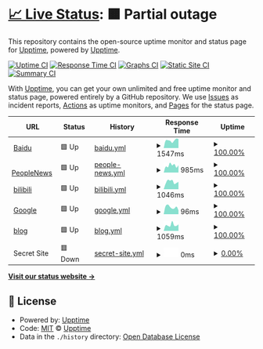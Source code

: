 # [📈 Live Status](https://qiuzhenwang.github.io/upptime-test/): <!--live status--> **🟧 Partial outage**

This repository contains the open-source uptime monitor and status page for [Upptime](https://upptime.js.org), powered by [Upptime](https://github.com/upptime/upptime).

[![Uptime CI](https://github.com/koj-co/upptime/workflows/Uptime%20CI/badge.svg)](https://github.com/koj-co/upptime/actions?query=workflow%3A%22Uptime+CI%22)
[![Response Time CI](https://github.com/koj-co/upptime/workflows/Response%20Time%20CI/badge.svg)](https://github.com/koj-co/upptime/actions?query=workflow%3A%22Response+Time+CI%22)
[![Graphs CI](https://github.com/koj-co/upptime/workflows/Graphs%20CI/badge.svg)](https://github.com/koj-co/upptime/actions?query=workflow%3A%22Graphs+CI%22)
[![Static Site CI](https://github.com/koj-co/upptime/workflows/Static%20Site%20CI/badge.svg)](https://github.com/koj-co/upptime/actions?query=workflow%3A%22Static+Site+CI%22)
[![Summary CI](https://github.com/koj-co/upptime/workflows/Summary%20CI/badge.svg)](https://github.com/koj-co/upptime/actions?query=workflow%3A%22Summary+CI%22)

With [Upptime](https://upptime.js.org), you can get your own unlimited and free uptime monitor and status page, powered entirely by a GitHub repository. We use [Issues](https://github.com/upptime/upptime/issues) as incident reports, [Actions](https://github.com/upptime/upptime/actions) as uptime monitors, and [Pages](https://upptime.github.io/upptime) for the status page.

<!--start: status pages-->
<!-- This summary is generated by Upptime (https://github.com/upptime/upptime) -->
<!-- Do not edit this manually, your changes will be overwritten -->
<!-- prettier-ignore -->
| URL | Status | History | Response Time | Uptime |
| --- | ------ | ------- | ------------- | ------ |
| <img alt="" src="https://favicons.githubusercontent.com/www.baidu.com" height="13"> [Baidu](https://www.baidu.com) | 🟩 Up | [baidu.yml](https://github.com/QIUZHENWANG/upptime-test/commits/master/history/baidu.yml) | <details><summary><img alt="Response time graph" src="./graphs/baidu/response-time-week.png" height="20"> 1547ms</summary><br><a href="https://qiuzhenwang.github.io/upptime-test/history/baidu"><img alt="Response time 1598" src="https://img.shields.io/endpoint?url=https%3A%2F%2Fraw.githubusercontent.com%2FQIUZHENWANG%2Fupptime-test%2Fmaster%2Fapi%2Fbaidu%2Fresponse-time.json"></a><br><a href="https://qiuzhenwang.github.io/upptime-test/history/baidu"><img alt="24-hour response time 1827" src="https://img.shields.io/endpoint?url=https%3A%2F%2Fraw.githubusercontent.com%2FQIUZHENWANG%2Fupptime-test%2Fmaster%2Fapi%2Fbaidu%2Fresponse-time-day.json"></a><br><a href="https://qiuzhenwang.github.io/upptime-test/history/baidu"><img alt="7-day response time 1547" src="https://img.shields.io/endpoint?url=https%3A%2F%2Fraw.githubusercontent.com%2FQIUZHENWANG%2Fupptime-test%2Fmaster%2Fapi%2Fbaidu%2Fresponse-time-week.json"></a><br><a href="https://qiuzhenwang.github.io/upptime-test/history/baidu"><img alt="30-day response time 1598" src="https://img.shields.io/endpoint?url=https%3A%2F%2Fraw.githubusercontent.com%2FQIUZHENWANG%2Fupptime-test%2Fmaster%2Fapi%2Fbaidu%2Fresponse-time-month.json"></a><br><a href="https://qiuzhenwang.github.io/upptime-test/history/baidu"><img alt="1-year response time 1598" src="https://img.shields.io/endpoint?url=https%3A%2F%2Fraw.githubusercontent.com%2FQIUZHENWANG%2Fupptime-test%2Fmaster%2Fapi%2Fbaidu%2Fresponse-time-year.json"></a></details> | <details><summary><a href="https://qiuzhenwang.github.io/upptime-test/history/baidu">100.00%</a></summary><a href="https://qiuzhenwang.github.io/upptime-test/history/baidu"><img alt="All-time uptime 100.00%" src="https://img.shields.io/endpoint?url=https%3A%2F%2Fraw.githubusercontent.com%2FQIUZHENWANG%2Fupptime-test%2Fmaster%2Fapi%2Fbaidu%2Fuptime.json"></a><br><a href="https://qiuzhenwang.github.io/upptime-test/history/baidu"><img alt="24-hour uptime 100.00%" src="https://img.shields.io/endpoint?url=https%3A%2F%2Fraw.githubusercontent.com%2FQIUZHENWANG%2Fupptime-test%2Fmaster%2Fapi%2Fbaidu%2Fuptime-day.json"></a><br><a href="https://qiuzhenwang.github.io/upptime-test/history/baidu"><img alt="7-day uptime 100.00%" src="https://img.shields.io/endpoint?url=https%3A%2F%2Fraw.githubusercontent.com%2FQIUZHENWANG%2Fupptime-test%2Fmaster%2Fapi%2Fbaidu%2Fuptime-week.json"></a><br><a href="https://qiuzhenwang.github.io/upptime-test/history/baidu"><img alt="30-day uptime 100.00%" src="https://img.shields.io/endpoint?url=https%3A%2F%2Fraw.githubusercontent.com%2FQIUZHENWANG%2Fupptime-test%2Fmaster%2Fapi%2Fbaidu%2Fuptime-month.json"></a><br><a href="https://qiuzhenwang.github.io/upptime-test/history/baidu"><img alt="1-year uptime 100.00%" src="https://img.shields.io/endpoint?url=https%3A%2F%2Fraw.githubusercontent.com%2FQIUZHENWANG%2Fupptime-test%2Fmaster%2Fapi%2Fbaidu%2Fuptime-year.json"></a></details>
| <img alt="" src="https://favicons.githubusercontent.com/www.people.com.cn" height="13"> [PeopleNews](http://www.people.com.cn/) | 🟩 Up | [people-news.yml](https://github.com/QIUZHENWANG/upptime-test/commits/master/history/people-news.yml) | <details><summary><img alt="Response time graph" src="./graphs/people-news/response-time-week.png" height="20"> 985ms</summary><br><a href="https://qiuzhenwang.github.io/upptime-test/history/people-news"><img alt="Response time 992" src="https://img.shields.io/endpoint?url=https%3A%2F%2Fraw.githubusercontent.com%2FQIUZHENWANG%2Fupptime-test%2Fmaster%2Fapi%2Fpeople-news%2Fresponse-time.json"></a><br><a href="https://qiuzhenwang.github.io/upptime-test/history/people-news"><img alt="24-hour response time 1009" src="https://img.shields.io/endpoint?url=https%3A%2F%2Fraw.githubusercontent.com%2FQIUZHENWANG%2Fupptime-test%2Fmaster%2Fapi%2Fpeople-news%2Fresponse-time-day.json"></a><br><a href="https://qiuzhenwang.github.io/upptime-test/history/people-news"><img alt="7-day response time 985" src="https://img.shields.io/endpoint?url=https%3A%2F%2Fraw.githubusercontent.com%2FQIUZHENWANG%2Fupptime-test%2Fmaster%2Fapi%2Fpeople-news%2Fresponse-time-week.json"></a><br><a href="https://qiuzhenwang.github.io/upptime-test/history/people-news"><img alt="30-day response time 992" src="https://img.shields.io/endpoint?url=https%3A%2F%2Fraw.githubusercontent.com%2FQIUZHENWANG%2Fupptime-test%2Fmaster%2Fapi%2Fpeople-news%2Fresponse-time-month.json"></a><br><a href="https://qiuzhenwang.github.io/upptime-test/history/people-news"><img alt="1-year response time 992" src="https://img.shields.io/endpoint?url=https%3A%2F%2Fraw.githubusercontent.com%2FQIUZHENWANG%2Fupptime-test%2Fmaster%2Fapi%2Fpeople-news%2Fresponse-time-year.json"></a></details> | <details><summary><a href="https://qiuzhenwang.github.io/upptime-test/history/people-news">100.00%</a></summary><a href="https://qiuzhenwang.github.io/upptime-test/history/people-news"><img alt="All-time uptime 100.00%" src="https://img.shields.io/endpoint?url=https%3A%2F%2Fraw.githubusercontent.com%2FQIUZHENWANG%2Fupptime-test%2Fmaster%2Fapi%2Fpeople-news%2Fuptime.json"></a><br><a href="https://qiuzhenwang.github.io/upptime-test/history/people-news"><img alt="24-hour uptime 100.00%" src="https://img.shields.io/endpoint?url=https%3A%2F%2Fraw.githubusercontent.com%2FQIUZHENWANG%2Fupptime-test%2Fmaster%2Fapi%2Fpeople-news%2Fuptime-day.json"></a><br><a href="https://qiuzhenwang.github.io/upptime-test/history/people-news"><img alt="7-day uptime 100.00%" src="https://img.shields.io/endpoint?url=https%3A%2F%2Fraw.githubusercontent.com%2FQIUZHENWANG%2Fupptime-test%2Fmaster%2Fapi%2Fpeople-news%2Fuptime-week.json"></a><br><a href="https://qiuzhenwang.github.io/upptime-test/history/people-news"><img alt="30-day uptime 100.00%" src="https://img.shields.io/endpoint?url=https%3A%2F%2Fraw.githubusercontent.com%2FQIUZHENWANG%2Fupptime-test%2Fmaster%2Fapi%2Fpeople-news%2Fuptime-month.json"></a><br><a href="https://qiuzhenwang.github.io/upptime-test/history/people-news"><img alt="1-year uptime 100.00%" src="https://img.shields.io/endpoint?url=https%3A%2F%2Fraw.githubusercontent.com%2FQIUZHENWANG%2Fupptime-test%2Fmaster%2Fapi%2Fpeople-news%2Fuptime-year.json"></a></details>
| <img alt="" src="https://favicons.githubusercontent.com/www.bilibili.com" height="13"> [bilibili](https://www.bilibili.com) | 🟩 Up | [bilibili.yml](https://github.com/QIUZHENWANG/upptime-test/commits/master/history/bilibili.yml) | <details><summary><img alt="Response time graph" src="./graphs/bilibili/response-time-week.png" height="20"> 1046ms</summary><br><a href="https://qiuzhenwang.github.io/upptime-test/history/bilibili"><img alt="Response time 1152" src="https://img.shields.io/endpoint?url=https%3A%2F%2Fraw.githubusercontent.com%2FQIUZHENWANG%2Fupptime-test%2Fmaster%2Fapi%2Fbilibili%2Fresponse-time.json"></a><br><a href="https://qiuzhenwang.github.io/upptime-test/history/bilibili"><img alt="24-hour response time 1039" src="https://img.shields.io/endpoint?url=https%3A%2F%2Fraw.githubusercontent.com%2FQIUZHENWANG%2Fupptime-test%2Fmaster%2Fapi%2Fbilibili%2Fresponse-time-day.json"></a><br><a href="https://qiuzhenwang.github.io/upptime-test/history/bilibili"><img alt="7-day response time 1046" src="https://img.shields.io/endpoint?url=https%3A%2F%2Fraw.githubusercontent.com%2FQIUZHENWANG%2Fupptime-test%2Fmaster%2Fapi%2Fbilibili%2Fresponse-time-week.json"></a><br><a href="https://qiuzhenwang.github.io/upptime-test/history/bilibili"><img alt="30-day response time 1152" src="https://img.shields.io/endpoint?url=https%3A%2F%2Fraw.githubusercontent.com%2FQIUZHENWANG%2Fupptime-test%2Fmaster%2Fapi%2Fbilibili%2Fresponse-time-month.json"></a><br><a href="https://qiuzhenwang.github.io/upptime-test/history/bilibili"><img alt="1-year response time 1152" src="https://img.shields.io/endpoint?url=https%3A%2F%2Fraw.githubusercontent.com%2FQIUZHENWANG%2Fupptime-test%2Fmaster%2Fapi%2Fbilibili%2Fresponse-time-year.json"></a></details> | <details><summary><a href="https://qiuzhenwang.github.io/upptime-test/history/bilibili">100.00%</a></summary><a href="https://qiuzhenwang.github.io/upptime-test/history/bilibili"><img alt="All-time uptime 100.00%" src="https://img.shields.io/endpoint?url=https%3A%2F%2Fraw.githubusercontent.com%2FQIUZHENWANG%2Fupptime-test%2Fmaster%2Fapi%2Fbilibili%2Fuptime.json"></a><br><a href="https://qiuzhenwang.github.io/upptime-test/history/bilibili"><img alt="24-hour uptime 100.00%" src="https://img.shields.io/endpoint?url=https%3A%2F%2Fraw.githubusercontent.com%2FQIUZHENWANG%2Fupptime-test%2Fmaster%2Fapi%2Fbilibili%2Fuptime-day.json"></a><br><a href="https://qiuzhenwang.github.io/upptime-test/history/bilibili"><img alt="7-day uptime 100.00%" src="https://img.shields.io/endpoint?url=https%3A%2F%2Fraw.githubusercontent.com%2FQIUZHENWANG%2Fupptime-test%2Fmaster%2Fapi%2Fbilibili%2Fuptime-week.json"></a><br><a href="https://qiuzhenwang.github.io/upptime-test/history/bilibili"><img alt="30-day uptime 100.00%" src="https://img.shields.io/endpoint?url=https%3A%2F%2Fraw.githubusercontent.com%2FQIUZHENWANG%2Fupptime-test%2Fmaster%2Fapi%2Fbilibili%2Fuptime-month.json"></a><br><a href="https://qiuzhenwang.github.io/upptime-test/history/bilibili"><img alt="1-year uptime 100.00%" src="https://img.shields.io/endpoint?url=https%3A%2F%2Fraw.githubusercontent.com%2FQIUZHENWANG%2Fupptime-test%2Fmaster%2Fapi%2Fbilibili%2Fuptime-year.json"></a></details>
| <img alt="" src="https://favicons.githubusercontent.com/www.google.com" height="13"> [Google](https://www.google.com) | 🟩 Up | [google.yml](https://github.com/QIUZHENWANG/upptime-test/commits/master/history/google.yml) | <details><summary><img alt="Response time graph" src="./graphs/google/response-time-week.png" height="20"> 96ms</summary><br><a href="https://qiuzhenwang.github.io/upptime-test/history/google"><img alt="Response time 96" src="https://img.shields.io/endpoint?url=https%3A%2F%2Fraw.githubusercontent.com%2FQIUZHENWANG%2Fupptime-test%2Fmaster%2Fapi%2Fgoogle%2Fresponse-time.json"></a><br><a href="https://qiuzhenwang.github.io/upptime-test/history/google"><img alt="24-hour response time 53" src="https://img.shields.io/endpoint?url=https%3A%2F%2Fraw.githubusercontent.com%2FQIUZHENWANG%2Fupptime-test%2Fmaster%2Fapi%2Fgoogle%2Fresponse-time-day.json"></a><br><a href="https://qiuzhenwang.github.io/upptime-test/history/google"><img alt="7-day response time 96" src="https://img.shields.io/endpoint?url=https%3A%2F%2Fraw.githubusercontent.com%2FQIUZHENWANG%2Fupptime-test%2Fmaster%2Fapi%2Fgoogle%2Fresponse-time-week.json"></a><br><a href="https://qiuzhenwang.github.io/upptime-test/history/google"><img alt="30-day response time 96" src="https://img.shields.io/endpoint?url=https%3A%2F%2Fraw.githubusercontent.com%2FQIUZHENWANG%2Fupptime-test%2Fmaster%2Fapi%2Fgoogle%2Fresponse-time-month.json"></a><br><a href="https://qiuzhenwang.github.io/upptime-test/history/google"><img alt="1-year response time 96" src="https://img.shields.io/endpoint?url=https%3A%2F%2Fraw.githubusercontent.com%2FQIUZHENWANG%2Fupptime-test%2Fmaster%2Fapi%2Fgoogle%2Fresponse-time-year.json"></a></details> | <details><summary><a href="https://qiuzhenwang.github.io/upptime-test/history/google">100.00%</a></summary><a href="https://qiuzhenwang.github.io/upptime-test/history/google"><img alt="All-time uptime 100.00%" src="https://img.shields.io/endpoint?url=https%3A%2F%2Fraw.githubusercontent.com%2FQIUZHENWANG%2Fupptime-test%2Fmaster%2Fapi%2Fgoogle%2Fuptime.json"></a><br><a href="https://qiuzhenwang.github.io/upptime-test/history/google"><img alt="24-hour uptime 100.00%" src="https://img.shields.io/endpoint?url=https%3A%2F%2Fraw.githubusercontent.com%2FQIUZHENWANG%2Fupptime-test%2Fmaster%2Fapi%2Fgoogle%2Fuptime-day.json"></a><br><a href="https://qiuzhenwang.github.io/upptime-test/history/google"><img alt="7-day uptime 100.00%" src="https://img.shields.io/endpoint?url=https%3A%2F%2Fraw.githubusercontent.com%2FQIUZHENWANG%2Fupptime-test%2Fmaster%2Fapi%2Fgoogle%2Fuptime-week.json"></a><br><a href="https://qiuzhenwang.github.io/upptime-test/history/google"><img alt="30-day uptime 100.00%" src="https://img.shields.io/endpoint?url=https%3A%2F%2Fraw.githubusercontent.com%2FQIUZHENWANG%2Fupptime-test%2Fmaster%2Fapi%2Fgoogle%2Fuptime-month.json"></a><br><a href="https://qiuzhenwang.github.io/upptime-test/history/google"><img alt="1-year uptime 100.00%" src="https://img.shields.io/endpoint?url=https%3A%2F%2Fraw.githubusercontent.com%2FQIUZHENWANG%2Fupptime-test%2Fmaster%2Fapi%2Fgoogle%2Fuptime-year.json"></a></details>
| <img alt="" src="https://favicons.githubusercontent.com/qiuzhenwang.top" height="13"> [blog](http://qiuzhenwang.top) | 🟩 Up | [blog.yml](https://github.com/QIUZHENWANG/upptime-test/commits/master/history/blog.yml) | <details><summary><img alt="Response time graph" src="./graphs/blog/response-time-week.png" height="20"> 1059ms</summary><br><a href="https://qiuzhenwang.github.io/upptime-test/history/blog"><img alt="Response time 1085" src="https://img.shields.io/endpoint?url=https%3A%2F%2Fraw.githubusercontent.com%2FQIUZHENWANG%2Fupptime-test%2Fmaster%2Fapi%2Fblog%2Fresponse-time.json"></a><br><a href="https://qiuzhenwang.github.io/upptime-test/history/blog"><img alt="24-hour response time 1155" src="https://img.shields.io/endpoint?url=https%3A%2F%2Fraw.githubusercontent.com%2FQIUZHENWANG%2Fupptime-test%2Fmaster%2Fapi%2Fblog%2Fresponse-time-day.json"></a><br><a href="https://qiuzhenwang.github.io/upptime-test/history/blog"><img alt="7-day response time 1059" src="https://img.shields.io/endpoint?url=https%3A%2F%2Fraw.githubusercontent.com%2FQIUZHENWANG%2Fupptime-test%2Fmaster%2Fapi%2Fblog%2Fresponse-time-week.json"></a><br><a href="https://qiuzhenwang.github.io/upptime-test/history/blog"><img alt="30-day response time 1085" src="https://img.shields.io/endpoint?url=https%3A%2F%2Fraw.githubusercontent.com%2FQIUZHENWANG%2Fupptime-test%2Fmaster%2Fapi%2Fblog%2Fresponse-time-month.json"></a><br><a href="https://qiuzhenwang.github.io/upptime-test/history/blog"><img alt="1-year response time 1085" src="https://img.shields.io/endpoint?url=https%3A%2F%2Fraw.githubusercontent.com%2FQIUZHENWANG%2Fupptime-test%2Fmaster%2Fapi%2Fblog%2Fresponse-time-year.json"></a></details> | <details><summary><a href="https://qiuzhenwang.github.io/upptime-test/history/blog">100.00%</a></summary><a href="https://qiuzhenwang.github.io/upptime-test/history/blog"><img alt="All-time uptime 100.00%" src="https://img.shields.io/endpoint?url=https%3A%2F%2Fraw.githubusercontent.com%2FQIUZHENWANG%2Fupptime-test%2Fmaster%2Fapi%2Fblog%2Fuptime.json"></a><br><a href="https://qiuzhenwang.github.io/upptime-test/history/blog"><img alt="24-hour uptime 100.00%" src="https://img.shields.io/endpoint?url=https%3A%2F%2Fraw.githubusercontent.com%2FQIUZHENWANG%2Fupptime-test%2Fmaster%2Fapi%2Fblog%2Fuptime-day.json"></a><br><a href="https://qiuzhenwang.github.io/upptime-test/history/blog"><img alt="7-day uptime 100.00%" src="https://img.shields.io/endpoint?url=https%3A%2F%2Fraw.githubusercontent.com%2FQIUZHENWANG%2Fupptime-test%2Fmaster%2Fapi%2Fblog%2Fuptime-week.json"></a><br><a href="https://qiuzhenwang.github.io/upptime-test/history/blog"><img alt="30-day uptime 100.00%" src="https://img.shields.io/endpoint?url=https%3A%2F%2Fraw.githubusercontent.com%2FQIUZHENWANG%2Fupptime-test%2Fmaster%2Fapi%2Fblog%2Fuptime-month.json"></a><br><a href="https://qiuzhenwang.github.io/upptime-test/history/blog"><img alt="1-year uptime 100.00%" src="https://img.shields.io/endpoint?url=https%3A%2F%2Fraw.githubusercontent.com%2FQIUZHENWANG%2Fupptime-test%2Fmaster%2Fapi%2Fblog%2Fuptime-year.json"></a></details>
| <img alt="" src="https://favicons.githubusercontent.com/null" height="13"> Secret Site | 🟥 Down | [secret-site.yml](https://github.com/QIUZHENWANG/upptime-test/commits/master/history/secret-site.yml) | <details><summary><img alt="Response time graph" src="./graphs/secret-site/response-time-week.png" height="20"> 0ms</summary><br><a href="https://qiuzhenwang.github.io/upptime-test/history/secret-site"><img alt="Response time 0" src="https://img.shields.io/endpoint?url=https%3A%2F%2Fraw.githubusercontent.com%2FQIUZHENWANG%2Fupptime-test%2Fmaster%2Fapi%2Fsecret-site%2Fresponse-time.json"></a><br><a href="https://qiuzhenwang.github.io/upptime-test/history/secret-site"><img alt="24-hour response time 0" src="https://img.shields.io/endpoint?url=https%3A%2F%2Fraw.githubusercontent.com%2FQIUZHENWANG%2Fupptime-test%2Fmaster%2Fapi%2Fsecret-site%2Fresponse-time-day.json"></a><br><a href="https://qiuzhenwang.github.io/upptime-test/history/secret-site"><img alt="7-day response time 0" src="https://img.shields.io/endpoint?url=https%3A%2F%2Fraw.githubusercontent.com%2FQIUZHENWANG%2Fupptime-test%2Fmaster%2Fapi%2Fsecret-site%2Fresponse-time-week.json"></a><br><a href="https://qiuzhenwang.github.io/upptime-test/history/secret-site"><img alt="30-day response time 0" src="https://img.shields.io/endpoint?url=https%3A%2F%2Fraw.githubusercontent.com%2FQIUZHENWANG%2Fupptime-test%2Fmaster%2Fapi%2Fsecret-site%2Fresponse-time-month.json"></a><br><a href="https://qiuzhenwang.github.io/upptime-test/history/secret-site"><img alt="1-year response time 0" src="https://img.shields.io/endpoint?url=https%3A%2F%2Fraw.githubusercontent.com%2FQIUZHENWANG%2Fupptime-test%2Fmaster%2Fapi%2Fsecret-site%2Fresponse-time-year.json"></a></details> | <details><summary><a href="https://qiuzhenwang.github.io/upptime-test/history/secret-site">0.00%</a></summary><a href="https://qiuzhenwang.github.io/upptime-test/history/secret-site"><img alt="All-time uptime 91.67%" src="https://img.shields.io/endpoint?url=https%3A%2F%2Fraw.githubusercontent.com%2FQIUZHENWANG%2Fupptime-test%2Fmaster%2Fapi%2Fsecret-site%2Fuptime.json"></a><br><a href="https://qiuzhenwang.github.io/upptime-test/history/secret-site"><img alt="24-hour uptime 0.00%" src="https://img.shields.io/endpoint?url=https%3A%2F%2Fraw.githubusercontent.com%2FQIUZHENWANG%2Fupptime-test%2Fmaster%2Fapi%2Fsecret-site%2Fuptime-day.json"></a><br><a href="https://qiuzhenwang.github.io/upptime-test/history/secret-site"><img alt="7-day uptime 0.00%" src="https://img.shields.io/endpoint?url=https%3A%2F%2Fraw.githubusercontent.com%2FQIUZHENWANG%2Fupptime-test%2Fmaster%2Fapi%2Fsecret-site%2Fuptime-week.json"></a><br><a href="https://qiuzhenwang.github.io/upptime-test/history/secret-site"><img alt="30-day uptime 62.06%" src="https://img.shields.io/endpoint?url=https%3A%2F%2Fraw.githubusercontent.com%2FQIUZHENWANG%2Fupptime-test%2Fmaster%2Fapi%2Fsecret-site%2Fuptime-month.json"></a><br><a href="https://qiuzhenwang.github.io/upptime-test/history/secret-site"><img alt="1-year uptime 91.67%" src="https://img.shields.io/endpoint?url=https%3A%2F%2Fraw.githubusercontent.com%2FQIUZHENWANG%2Fupptime-test%2Fmaster%2Fapi%2Fsecret-site%2Fuptime-year.json"></a></details>

<!--end: status pages-->

[**Visit our status website →**](https://qiuzhenwang.github.io/upptime-test/)

## 📄 License

- Powered by: [Upptime](https://github.com/upptime/upptime)
- Code: [MIT](./LICENSE) © [Upptime](https://upptime.js.org)
- Data in the `./history` directory: [Open Database License](https://opendatacommons.org/licenses/odbl/1-0/)
